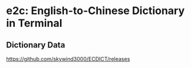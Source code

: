 # e2c: English-to-Chinese Dictionary in Terminal

## Dictionary Data

https://github.com/skywind3000/ECDICT/releases
